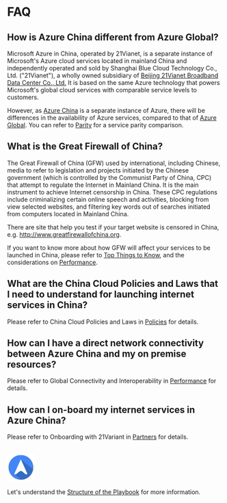 <properties
	pageTitle="Global Customer Playbook faq | Azure"
	description="Global Customer Playbook faq"
	services="global-customer-playbook"
	documentationCenter=""
	authors="jtong"
	manager="edwinc"
	editor=""
	tags="global-customer-playbook"/>

<tags
	ms.service="global-customer-playbook"
	ms.workload=""
	ms.tgt_pltfrm=""
	ms.devlang="na"
	ms.topic="article"
	ms.date="12/26/2016"
	wacn.date="12/26/2016"
	wacn.lang="en" 
	ms.author="jtong"/>


# FAQ

## How is Azure China different from Azure Global?

Microsoft Azure in China, operated by 21Vianet, is a separate instance of Microsoft's Azure cloud services located in mainland China and independently operated and sold by Shanghai Blue Cloud Technology Co., Ltd. ("21Vianet"), a wholly owned subsidiary of [Beijing 21Vianet Broadband Data Center Co., Ltd.](http://www.ch.21vianet.com/) It is based on the same Azure technology that powers Microsoft's global cloud services with comparable service levels to customers.

However, as [Azure China](http://www.azure.cn) is a separate instance of Azure, there will be differences in the availability of Azure services, compared to that of [Azure Global](http://www.azure.com).  You can refer to [Parity](/solutions/global-customer/envisioning/guidance/parity/) for a service parity comparison.
</br>

## What is the Great Firewall of China?

The Great Firewall of China (GFW) used by international, including Chinese, media to refer to legislation and projects initiated by the Chinese government (which is controlled by the Communist Party of China, CPC) that attempt to regulate the Internet in Mainland China. It is the main instrument to achieve Internet censorship in China. These CPC regulations include criminalizing certain online speech and activities, blocking from view selected websites, and filtering key words out of searches initiated from computers located in Mainland China. 

There are site that help you test if your target website is censored in China, e.g.
http://www.greatfirewallofchina.org.

If you want to know more about how GFW will affect your services to be launched in China, please refer to [Top Things to Know](/solutions/global-customer/top-things-to-know/), and the considerations on [Performance](/solutions/global-customer/envisioning/guidance/performance/).
</br>

## What are the China Cloud Policies and Laws that I need to understand for launching internet services in China?

Please refer to China Cloud Policies and Laws in [Policies](/solutions/global-customer/envisioning/explore/policies/) for details.
</br>

## How can I have a direct network connectivity between Azure China and my on premise resources?

Please refer to Global Connectivity and Interoperability in [Performance](/solutions/global-customer/planning/guidance/performance/) for details.
</br>

## How can I on-board my internet services in Azure China?

Please refer to Onboarding with 21Variant in [Partners](/solutions/global-customer/onboarding/explore/partners/) for details.
</br>
</br>

![navigation](./media/navigation.png)

Let's understand the [Structure of the Playbook](/solutions/global-customer/structure-of-playbook/) for more information.
